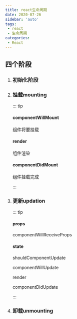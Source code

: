 ```yaml
---
title: react生命周期
date: 2020-07-26
sidebar: 'auto'
tags:
 - react
 - 生命周期
categories: 
 - React
---
```


## 四个阶段

1. ### 初始化阶段

2. ### 挂载mounting

   ::: tip

   #### componentWillMount

   组件将要挂载

   #### render

   组件渲染

   #### componentDidMount

   组件挂载完成

   :::

3. ### 更新updation

   ::: tip

   #### props

   componentWillReceiveProps

   #### state

   shouldComponentUpdate

   componentWillUpdate

   render

   componentDidUpdate

   :::

4. ### 卸载unmounting
